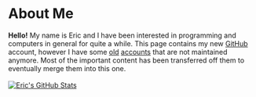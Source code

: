 # About Me


**Hello!** My name is Eric and I have been interested in programming and computers in general for quite a while. This page contains my new [GitHub](https://github.com/ericg2) account, however I have some [old](https://github.com/houseofkraft) [accounts](https://github.com/CoolMan119) that are not maintained anymore. Most of the important content has been transferred off them to eventually merge them into this one.
<br><br>
[![Eric's GitHub Stats](https://github-readme-stats.vercel.app/api?username=ericg2&show_icons=true&theme=dracula)](https://github.com/anuraghazra/github-readme-stats)

<!--
**ericg2/ericg2** is a ✨ _special_ ✨ repository because its `README.md` (this file) appears on your GitHub profile.

Here are some ideas to get you started:

- 🔭 I’m currently working on ...
- 🌱 I’m currently learning ...
- 👯 I’m looking to collaborate on ...
- 🤔 I’m looking for help with ...
- 💬 Ask me about ...
- 📫 How to reach me: ...
- 😄 Pronouns: ...
- ⚡ Fun fact: ...
-->
